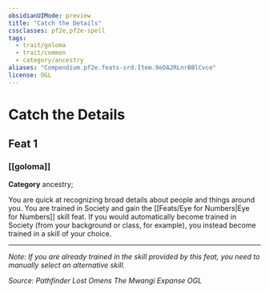 ```yaml
---
obsidianUIMode: preview
title: "Catch the Details"
cssclasses: pf2e,pf2e-spell
tags:
  - trait/goloma
  - trait/common
  - category/ancestry
aliases: "Compendium.pf2e.feats-srd.Item.9eDA2RLnrBBlCvce"
license: OGL
---
```

# Catch the Details
## Feat 1
### [[goloma]]

**Category** ancestry; 




You are quick at recognizing broad details about people and things around you. You are trained in Society and gain the [[Feats/Eye for Numbers|Eye for Numbers]] skill feat. If you would automatically become trained in Society (from your background or class, for example), you instead become trained in a skill of your choice.

* * *

_Note: If you are already trained in the skill provided by this feat, you need to manually select an alternative skill._

*Source: Pathfinder Lost Omens The Mwangi Expanse*
*OGL*